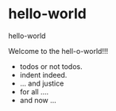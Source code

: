 # hello-world
hello-world

Welcome to the hell-o-world!!!
  - todos or not todos.
  - indent indeed.
  - ... and justice
  - for all ....
  - and now ...
